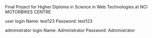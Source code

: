 Final Project for Higher Diploma in Science in Web Technologies at NCI <br>
MOTORBIKES CENTRE <br>

user login
Name: test123
Password: test123

administrator login
Name: Administrator
Password: Administrator

